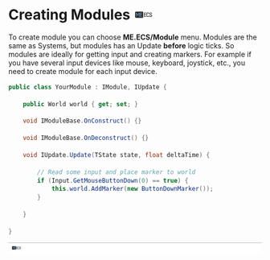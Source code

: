 # Creating Modules [![](Logo-Tiny.png)](/../../#glossary)
To create module you can choose **ME.ECS/Module** menu.
Modules are the same as Systems, but modules has an Update **before** logic ticks. So modules are ideally for getting input and creating markers.
For example if you have several input devices like mouse, keyboard, joystick, etc., you need to create module for each input device.
```csharp
public class YourModule : IModule, IUpdate {
    
    public World world { get; set; }
    
    void IModuleBase.OnConstruct() {}
    
    void IModuleBase.OnDeconstruct() {}
    
    void IUpdate.Update(TState state, float deltaTime) {
        
        // Read some input and place marker to world
        if (Input.GetMouseButtonDown(0) == true) {
            this.world.AddMarker(new ButtonDownMarker());
        }
        
    }
    
}
```

[![](Footer.png)](/../../#glossary)
